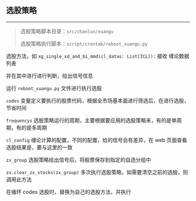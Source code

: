 ## 选股策略

---

> 选股策略脚本目录：`src/chanlun/xuangu`
>
> 选股策略执行脚本：`script/crontab/reboot_xuangu.py`


选股方法，如 `xg_single_xd_and_bi_mmd(cl_datas: List[ICL]):` 接收 缠论数据列表

并在其中进行进行判断，给出信号信息

运行 `reboot_xuangu.py` 文件进行执行选股

`codes` 变量定义要执行的股票代码，根据全市场基本面进行筛选后，在进行选股，节省时间

`frequencys` 选股策略运行的周期，主要根据要应用的选股策略来，有的是单周期，有的是多周期

`cl_config` 缠论计算的配置，不同的配置，给的信号会有差异，在 web 页面查看选股结果是，要与这里的一致

`zx_group` 选股策略给出信号后，将股票保存到指定的自选分组中

`zx.clear_zx_stocks(zx_group)` 多次执行选股策略，如需要清空之前的选股，则调用此方法

在循环 codes 选股时，替换为自己的选股方法，并执行